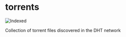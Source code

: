 torrents 
========
![Indexed](https://img.shields.io/badge/indexed-170644-blue)

Collection of torrent files discovered in the DHT network
